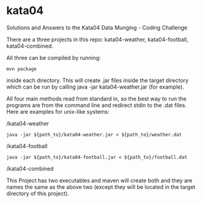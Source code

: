 # kata04
Solutions and Answers to the Kata04 Data Munging - Coding Challenge

There are a three projects in this repo: kata04-weather, kata04-football, 
kata04-combined.

All three can be compiled by running:

```
mvn package
```

inside each directory. This 
will create .jar files inside the target directory which can be run by calling
java -jar kata04-weather.jar (for example).

All four main methods read from standard in, so the best way to run the
programs are from the command line and redirect stdin to the .dat files. Here
are examples for unix-like systems:

/kata04-weather

```
java -jar ${path_to}/kata04-weather.jar < ${path_to}/weather.dat
```

/kata04-football

```
java -jar ${path_to}/kata04-football.jar < ${path_to}/football.dat
```

/kata04-combined

This Project has two executables and maven will create both and they are names 
the same as the above two (except they will be located in the target directory 
of this project).
